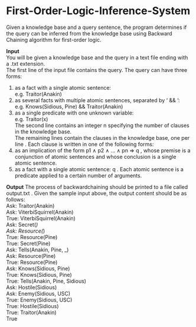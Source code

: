 # First-Order-Logic-Inference-System

Given a knowledge base and a query sentence, the program determines if the query can be inferred from the knowledge base using Backward Chaining algorithm for first-order logic.

**Input**  
You will be given a knowledge base and the query in a text file ending with a .txt extension.  
The first line of the input file contains the query. The query can have three forms:  
1) as a fact with a single atomic sentence:  
e.g. Traitor(Anakin)  
2) as several facts with multiple atomic sentences, separated by ‘ && ’:  
e.g. Knows(Sidious, Pine) && Traitor(Anakin)  
3) as a single predicate with one unknown variable:  
e.g. Traitor(x)  
The second line contains an integer n specifying the number of clauses in the knowledge base.  
The remaining lines contain the clauses in the knowledge base, one per line . Each clause is written in one of the following forms:
1) as an implication of the form p1 ∧ p2 ∧ ... ∧ pn ⇒ q , whose premise is a conjunction of atomic sentences and whose conclusion is a single atomic sentence.  
2) as a fact with a single atomic sentence: q . Each atomic sentence is a predicate applied to a certain number of arguments.

**Output**
The process of backwardchaining should be printed to a file called output.txt . Given the sample input above, the output content should be as follows:  
Ask: Traitor(Anakin)  
Ask: ViterbiSquirrel(Anakin)  
True: ViterbiSquirrel(Anakin)  
Ask: Secret(_)  
Ask: Resource(_)  
True: Resource(Pine)  
True: Secret(Pine)  
Ask: Tells(Anakin, Pine, _)  
Ask: Resource(Pine)  
True: Resource(Pine)  
Ask: Knows(Sidious, Pine)  
True: Knows(Sidious, Pine)  
True: Tells(Anakin, Pine, Sidious)  
Ask: Hostile(Sidious)  
Ask: Enemy(Sidious, USC)  
True: Enemy(Sidious, USC)  
True: Hostile(Sidious)  
True: Traitor(Anakin)  
True 
